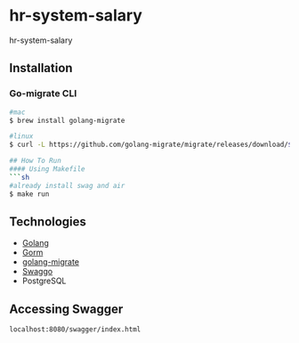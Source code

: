 # hr-system-salary
hr-system-salary

## Installation
### Go-migrate CLI
```sh
#mac
$ brew install golang-migrate

#linux
$ curl -L https://github.com/golang-migrate/migrate/releases/download/$version/migrate.$platform-amd64.tar.gz | tar xvz

## How To Run
#### Using Makefile
```sh
#already install swag and air
$ make run 
```

## Technologies
- [Golang](https://go.dev/)
- [Gorm](https://gorm.io/index.html)
- [golang-migrate](https://github.com/golang-migrate/migrate)
- [Swaggo](https://github.com/swaggo/swag)
- PostgreSQL

## Accessing Swagger
```
localhost:8080/swagger/index.html
```